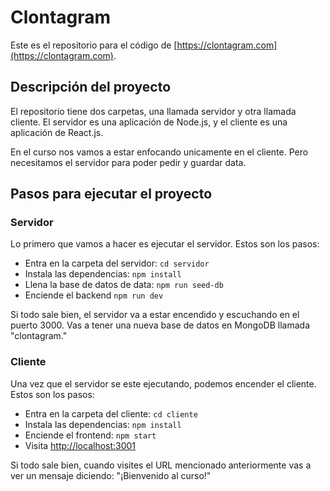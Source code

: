 # Clontagram

Este es el repositorio para el código de [https://clontagram.com](https://clontagram.com).

## Descripción del proyecto

El repositorio tiene dos carpetas, una llamada servidor y otra llamada cliente. El servidor es una aplicación de Node.js, y el cliente es una aplicación de React.js.

En el curso nos vamos a estar enfocando unicamente en el cliente. Pero necesitamos el servidor para poder pedir y guardar data.

## Pasos para ejecutar el proyecto

### Servidor

Lo primero que vamos a hacer es ejecutar el servidor. Estos son los pasos:

- Entra en la carpeta del servidor: `cd servidor`
- Instala las dependencias: `npm install`
- Llena la base de datos de data: `npm run seed-db`
- Enciende el backend `npm run dev`

Si todo sale bien, el servidor va a estar encendido y escuchando en el puerto 3000. Vas a tener una nueva base de datos en MongoDB llamada "clontagram."

### Cliente

Una vez que el servidor se este ejecutando, podemos encender el cliente. Estos son los pasos:

- Entra en la carpeta del cliente: `cd cliente`
- Instala las dependencias: `npm install`
- Enciende el frontend: `npm start`
- Visita [http://localhost:3001](http://localhost:3001)

Si todo sale bien, cuando visites el URL mencionado anteriormente vas a ver un mensaje diciendo: "¡Bienvenido al curso!"

